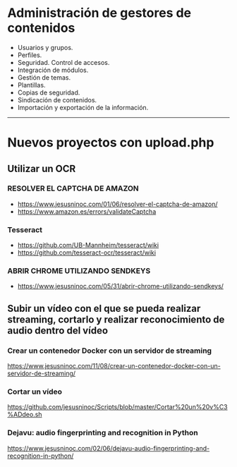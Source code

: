 # Administración de gestores de contenidos
- Usuarios y grupos.
- Perfiles.
- Seguridad. Control de accesos.
- Integración de módulos.
- Gestión de temas.
- Plantillas.
- Copias de seguridad.
- Sindicación de contenidos.
- Importación y exportación de la información.

------------------------

# Nuevos proyectos con upload.php
## Utilizar un OCR
### RESOLVER EL CAPTCHA DE AMAZON
* https://www.jesusninoc.com/01/06/resolver-el-captcha-de-amazon/
* https://www.amazon.es/errors/validateCaptcha
### Tesseract
* https://github.com/UB-Mannheim/tesseract/wiki
* https://github.com/tesseract-ocr/tesseract/wiki
### ABRIR CHROME UTILIZANDO SENDKEYS
* https://www.jesusninoc.com/05/31/abrir-chrome-utilizando-sendkeys/

## Subir un vídeo con el que se pueda realizar streaming, cortarlo y realizar reconocimiento de audio dentro del vídeo
### Crear un contenedor Docker con un servidor de streaming
https://www.jesusninoc.com/11/08/crear-un-contenedor-docker-con-un-servidor-de-streaming/
### Cortar un vídeo
https://github.com/jesusninoc/Scripts/blob/master/Cortar%20un%20v%C3%ADdeo.sh
### Dejavu: audio fingerprinting and recognition in Python
https://www.jesusninoc.com/02/06/dejavu-audio-fingerprinting-and-recognition-in-python/
